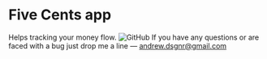# Five Cents app
Helps tracking your money flow.
![GitHub](https://user-images.githubusercontent.com/26133299/149959523-1a99f7c3-e412-4f95-9f14-b92795b5f549.jpg)
If you have any questions or are faced with a bug just drop me a line — andrew.dsgnr@gmail.com
